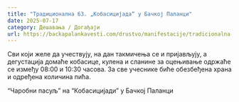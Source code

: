 ```yaml
---
title: "Традиционална 63. „Кобасицијада“ у Бачкој Паланци"
date: 2025-07-17
category: Дешавања / Догађаји
url: https://backapalankavesti.com/drustvo/manifestacije/tradicionalna-63-kobasicijada-u-backoj-palanci/
---
```


Сви који желе да учествују, на дан такмичења се и пријављују, а дегустација домаће кобасице, кулена и сланине за оцењивање одржаће се између 08:00 и 10:30 часова. За све учеснике биће обезбеђена храна и одређена количина пића.

“Чаробни пасуљ” на “Кобасицијади” у Бачкој Паланци
